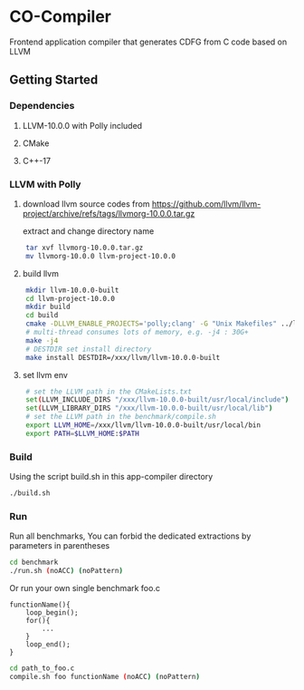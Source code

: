 CO-Compiler
=======================

Frontend application compiler that generates CDFG from C code based on LLVM


## Getting Started

### Dependencies

1. LLVM-10.0.0 with Polly included

2. CMake

3. C++-17



### LLVM with Polly

1. download llvm source codes from https://github.com/llvm/llvm-project/archive/refs/tags/llvmorg-10.0.0.tar.gz
    
   extract and change directory name

```sh
    tar xvf llvmorg-10.0.0.tar.gz
    mv llvmorg-10.0.0 llvm-project-10.0.0
```

2. build llvm

```sh
    mkdir llvm-10.0.0-built
    cd llvm-project-10.0.0
    mkdir build
    cd build
    cmake -DLLVM_ENABLE_PROJECTS='polly;clang' -G "Unix Makefiles" ../llvm
    # multi-thread consumes lots of memory, e.g. -j4 : 30G+
    make -j4
    # DESTDIR set install directory
    make install DESTDIR=/xxx/llvm/llvm-10.0.0-built
```

3. set llvm env

```sh
    # set the LLVM path in the CMakeLists.txt
    set(LLVM_INCLUDE_DIRS "/xxx/llvm-10.0.0-built/usr/local/include")
    set(LLVM_LIBRARY_DIRS "/xxx/llvm-10.0.0-built/usr/local/lib")
    # set the LLVM path in the benchmark/compile.sh
    export LLVM_HOME=/xxx/llvm/llvm-10.0.0-built/usr/local/bin
    export PATH=$LLVM_HOME:$PATH
```

### Build

Using the script build.sh in this app-compiler directory

```sh
./build.sh
```

### Run

Run all benchmarks, You can forbid the dedicated extractions by parameters in parentheses

```sh
cd benchmark
./run.sh (noACC) (noPattern)
```

Or run your own single benchmark foo.c
```
functionName(){
    loop_begin();
    for(){
        ...
    }
    loop_end();
}
```

```sh
cd path_to_foo.c
compile.sh foo functionName (noACC) (noPattern)
```
